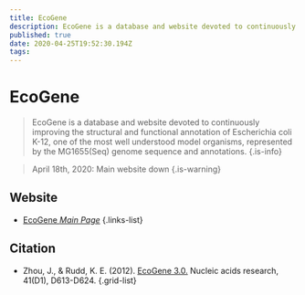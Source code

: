 ```yaml
---
title: EcoGene
description: EcoGene is a database and website devoted to continuously improving the structural and functional annotation of Escherichia coli K-12, one of the most well understood model organisms, represented by the MG1655(Seq) genome sequence and annotations.
published: true
date: 2020-04-25T19:52:30.194Z
tags: 
---
```


# EcoGene

> EcoGene is a database and website devoted to continuously improving the structural and functional annotation of Escherichia coli K-12, one of the most well understood model organisms, represented by the MG1655(Seq) genome sequence and annotations.
{.is-info}

> April 18th, 2020: Main website down
{.is-warning}

## Website

- [EcoGene *Main Page*](http://www.ecogene.org/)
{.links-list}

## Citation

- Zhou, J., & Rudd, K. E. (2012). [EcoGene 3.0.](https://academic.oup.com/nar/article/41/D1/D613/1070536) Nucleic acids research, 41(D1), D613-D624.
{.grid-list}